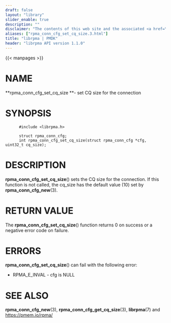 ```yaml
---
draft: false
layout: "library"
slider_enable: true
description: ""
disclaimer: "The contents of this web site and the associated <a href=\"https://github.com/pmem\">GitHub repositories</a> are BSD-licensed open source."
aliases: ["rpma_conn_cfg_set_cq_size.3.html"]
title: "librpma | PMDK"
header: "librpma API version 1.1.0"
---
```

{{< manpages >}}

[comment]: <> (SPDX-License-Identifier: BSD-3-Clause)
[comment]: <> (Copyright 2020-2022, Intel Corporation)

# NAME

**rpma_conn_cfg_set_cq_size **- set CQ size for the connection

# SYNOPSIS

          #include <librpma.h>

          struct rpma_conn_cfg;
          int rpma_conn_cfg_set_cq_size(struct rpma_conn_cfg *cfg, uint32_t cq_size);

# DESCRIPTION

**rpma_conn_cfg_set_cq_size**() sets the CQ size for the connection. If
this function is not called, the cq_size has the default value (10) set
by **rpma_conn_cfg_new**(3).

# RETURN VALUE

The **rpma_conn_cfg_set_cq_size**() function returns 0 on success or a
negative error code on failure.

# ERRORS

**rpma_conn_cfg_set_cq_size**() can fail with the following error:

-   RPMA_E\_INVAL - cfg is NULL

# SEE ALSO

**rpma_conn_cfg_new**(3), **rpma_conn_cfg_get_cq_size**(3),
**librpma**(7) and https://pmem.io/rpma/
